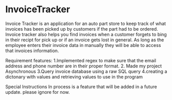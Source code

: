 # InvoiceTracker

Invoice Tracker is an application for an auto part store to keep track of what invoices has been picked up by customers if the part had to be ordered. Invoice tracker also helps you find invoices when a customer forgets to bing in their recipt for pick up or if an invoice gets lost in general. As long as the employee enters their invoice data in manually they will be able to access that invoices information.


Requirement features:
1.Implemented regex to make sure that the email address and phone number are in their proper format.
2. Made my project Asynchronous
3.Query invoice database using a raw SQL query
4.creating a dictonary with values and retrieving values to use in the program

Special Instructions
In process is a feature that will be added in a future update. please ignore for now.

